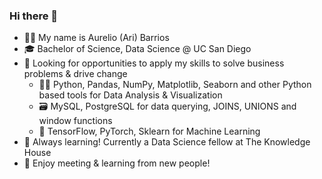 ### Hi there 👋

- 🙋‍♂️ My name is Aurelio (Ari) Barrios
- 🎓 Bachelor of Science, Data Science @ UC San Diego
- 🔭 Looking for opportunities to apply my skills to solve business problems & drive change
  - 👨‍💻 Python, Pandas, NumPy, Matplotlib, Seaborn and other Python based tools for Data Analysis & Visualization
  - 🗃 MySQL, PostgreSQL for data querying, JOINS, UNIONS and window functions
  - 🦾 TensorFlow, PyTorch, Sklearn for Machine Learning
- 🧠 Always learning! Currently a Data Science fellow at The Knowledge House
- 🔋 Enjoy meeting & learning from new people!

<!--
**aureliobarrios/aureliobarrios** is a ✨ _special_ ✨ repository because its `README.md` (this file) appears on your GitHub profile.

Here are some ideas to get you started:

- 🔭 I’m currently working on ...
- 🌱 I’m currently learning ...
- 👯 I’m looking to collaborate on ...
- 🤔 I’m looking for help with ...
- 💬 Ask me about ...
- 📫 How to reach me: ...
- 😄 Pronouns: ...
- ⚡ Fun fact: ...
-->
